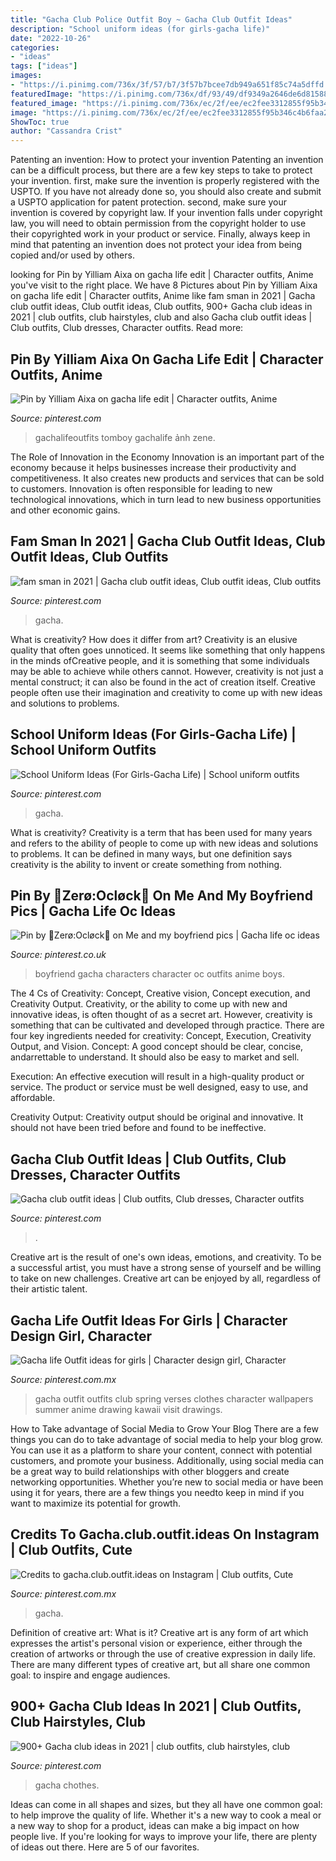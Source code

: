 ```yaml
---
title: "Gacha Club Police Outfit Boy ~ Gacha Club Outfit Ideas"
description: "School uniform ideas (for girls-gacha life)"
date: "2022-10-26"
categories:
- "ideas"
tags: ["ideas"]
images:
- "https://i.pinimg.com/736x/3f/57/b7/3f57b7bcee7db949a651f85c74a5dffd.jpg"
featuredImage: "https://i.pinimg.com/736x/df/93/49/df9349a2646de6d81588c7dd2b7480a9.jpg"
featured_image: "https://i.pinimg.com/736x/ec/2f/ee/ec2fee3312855f95b346c4b6faa2da12.jpg"
image: "https://i.pinimg.com/736x/ec/2f/ee/ec2fee3312855f95b346c4b6faa2da12.jpg"
ShowToc: true
author: "Cassandra Crist"
---
```



Patenting an invention: How to protect your invention
Patenting an invention can be a difficult process, but there are a few key steps to take to protect your invention. first, make sure the invention is properly registered with the USPTO. If you have not already done so, you should also create and submit a USPTO application for patent protection. second, make sure your invention is covered by copyright law. If your invention falls under copyright law, you will need to obtain permission from the copyright holder to use their copyrighted work in your product or service. Finally, always keep in mind that patenting an invention does not protect your idea from being copied and/or used by others.

	

		
looking for Pin by Yilliam Aixa on gacha life edit | Character outfits, Anime you've visit to the right place. We have 8 Pictures about Pin by Yilliam Aixa on gacha life edit | Character outfits, Anime like fam sman in 2021 | Gacha club outfit ideas, Club outfit ideas, Club outfits, 900+ Gacha club ideas in 2021 | club outfits, club hairstyles, club and also Gacha club outfit ideas | Club outfits, Club dresses, Character outfits. Read more:
		
    
## Pin By Yilliam Aixa On Gacha Life Edit | Character Outfits, Anime

<img loading=lazy src="https://i.pinimg.com/736x/2a/43/35/2a433546f740c32c57a364ca940d2165.jpg" onerror="this.onerror=null;this.src='https://tse1.mm.bing.net/th?id=OIP.LpUXEOXzb5Iylnr9himmAgHaHa&amp;pid=15.1';" alt="Pin by Yilliam Aixa on gacha life edit | Character outfits, Anime">

_Source: pinterest.com_

>gachalifeoutfits tomboy gachalife ảnh zene. 

	

The Role of Innovation in the Economy
Innovation is an important part of the economy because it helps businesses increase their productivity and competitiveness. It also creates new products and services that can be sold to customers. Innovation is often responsible for leading to new technological innovations, which in turn lead to new business opportunities and other economic gains.

    
## Fam Sman In 2021 | Gacha Club Outfit Ideas, Club Outfit Ideas, Club Outfits

<img loading=lazy src="https://i.pinimg.com/736x/3f/57/b7/3f57b7bcee7db949a651f85c74a5dffd.jpg" onerror="this.onerror=null;this.src='https://tse2.mm.bing.net/th?id=OIP.O1LGXDMlh1xYXb4yjJ3aswHaEK&amp;pid=15.1';" alt="fam sman in 2021 | Gacha club outfit ideas, Club outfit ideas, Club outfits">

_Source: pinterest.com_

>gacha. 

	

What is creativity? How does it differ from art?
Creativity is an elusive quality that often goes unnoticed. It seems like something that only happens in the minds ofCreative people, and it is something that some individuals may be able to achieve while others cannot. However, creativity is not just a mental construct; it can also be found in the act of creation itself. Creative people often use their imagination and creativity to come up with new ideas and solutions to problems.

    
## School Uniform Ideas (For Girls-Gacha Life) | School Uniform Outfits

<img loading=lazy src="https://i.pinimg.com/736x/df/93/49/df9349a2646de6d81588c7dd2b7480a9.jpg" onerror="this.onerror=null;this.src='https://tse2.mm.bing.net/th?id=OIP._XdVGn_5KgVdf3ziUJqnfgHaEK&amp;pid=15.1';" alt="School Uniform Ideas (For Girls-Gacha Life) | School uniform outfits">

_Source: pinterest.com_

>gacha. 

	

What is creativity?
Creativity is a term that has been used for many years and refers to the ability of people to come up with new ideas and solutions to problems. It can be defined in many ways, but one definition says creativity is the ability to invent or create something from nothing.

    
## Pin By 🤍Zerø:Ocløck🖤 On Me And My Boyfriend Pics | Gacha Life Oc Ideas

<img loading=lazy src="https://i.pinimg.com/736x/03/e2/75/03e275d599f86ab9613ca49541730235.jpg" onerror="this.onerror=null;this.src='https://tse2.mm.bing.net/th?id=OIP.ql6DKBQgZ_84l2WAwHSANwHaII&amp;pid=15.1';" alt="Pin by 🤍Zerø:Ocløck🖤 on Me and my boyfriend pics | Gacha life oc ideas">

_Source: pinterest.co.uk_

>boyfriend gacha characters character oc outfits anime boys. 

	

The 4 Cs of Creativity: Concept, Creative vision, Concept execution, and Creativity Output.
Creativity, or the ability to come up with new and innovative ideas, is often thought of as a secret art. However, creativity is something that can be cultivated and developed through practice. There are four key ingredients needed for creativity: Concept, Execution, Creativity Output, and Vision.
Concept: A good concept should be clear, concise, andarrettable to understand. It should also be easy to market and sell.

Execution: An effective execution will result in a high-quality product or service. The product or service must be well designed, easy to use, and affordable.

Creativity Output: Creativity output should be original and innovative. It should not have been tried before and found to be ineffective.

    
## Gacha Club Outfit Ideas | Club Outfits, Club Dresses, Character Outfits

<img loading=lazy src="https://i.pinimg.com/736x/4f/30/a4/4f30a45ba67de66f820d40c355b6297c.jpg" onerror="this.onerror=null;this.src='https://tse1.mm.bing.net/th?id=OIP.xc__QUqGdXu5dUyzfAlrIQHaHj&amp;pid=15.1';" alt="Gacha club outfit ideas | Club outfits, Club dresses, Character outfits">

_Source: pinterest.com_

>. 

	

Creative art is the result of one's own ideas, emotions, and creativity. To be a successful artist, you must have a strong sense of yourself and be willing to take on new challenges. Creative art can be enjoyed by all, regardless of their artistic talent.

    
## Gacha Life Outfit Ideas For Girls | Character Design Girl, Character

<img loading=lazy src="https://i.pinimg.com/736x/ec/2f/ee/ec2fee3312855f95b346c4b6faa2da12.jpg" onerror="this.onerror=null;this.src='https://tse3.mm.bing.net/th?id=OIP.atCrcAn02qgIEpYaVXlTOAHaEK&amp;pid=15.1';" alt="Gacha life Outfit ideas for girls | Character design girl, Character">

_Source: pinterest.com.mx_

>gacha outfit outfits club spring verses clothes character wallpapers summer anime drawing kawaii visit drawings. 

	

How to Take advantage of Social Media to Grow Your Blog
There are a few things you can do to take advantage of social media to help your blog grow. You can use it as a platform to share your content, connect with potential customers, and promote your business. Additionally, using social media can be a great way to build relationships with other bloggers and create networking opportunities. Whether you’re new to social media or have been using it for years, there are a few things you needto keep in mind if you want to maximize its potential for growth.

    
## Credits To Gacha.club.outfit.ideas On Instagram | Club Outfits, Cute

<img loading=lazy src="https://i.pinimg.com/736x/43/0e/8d/430e8de57d01ba8ce48d29c987a70ae3.jpg" onerror="this.onerror=null;this.src='https://tse1.mm.bing.net/th?id=OIP.dB7PzgCD-NY8i61r3Tb8jQHaHY&amp;pid=15.1';" alt="Credits to gacha.club.outfit.ideas on Instagram | Club outfits, Cute">

_Source: pinterest.com.mx_

>gacha. 

	

Definition of creative art: What is it?
Creative art is any form of art which expresses the artist's personal vision or experience, either through the creation of artworks or through the use of creative expression in daily life. There are many different types of creative art, but all share one common goal: to inspire and engage audiences.

    
## 900+ Gacha Club Ideas In 2021 | Club Outfits, Club Hairstyles, Club

<img loading=lazy src="https://i.pinimg.com/474x/6d/fa/d3/6dfad3b850d27f694c39255d7bac3b1e.jpg" onerror="this.onerror=null;this.src='https://tse1.mm.bing.net/th?id=OIP.ZyxeJ5yw63kqGNvp9fO6vQAAAA&amp;pid=15.1';" alt="900+ Gacha club ideas in 2021 | club outfits, club hairstyles, club">

_Source: pinterest.com_

>gacha chothes. 

	

Ideas can come in all shapes and sizes, but they all have one common goal: to help improve the quality of life. Whether it's a new way to cook a meal or a new way to shop for a product, ideas can make a big impact on how people live. If you're looking for ways to improve your life, there are plenty of ideas out there. Here are 5 of our favorites.


